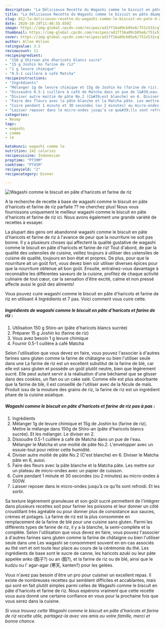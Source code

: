 ```yaml
---
description: "La Délicieuse Recette du Wagashi comme le biscuit en pâte d&amp;#39;haricots et farine de riz"
title: "La Délicieuse Recette du Wagashi comme le biscuit en pâte d&amp;#39;haricots et farine de riz"
slug: 812-la-delicieuse-recette-du-wagashi-comme-le-biscuit-en-pate-d-and-39-haricots-et-farine-de-riz
date: 2020-10-29T11:48:55.650Z
image: https://img-global.cpcdn.com/recipes/ad1ff16a09cb05e6/751x532cq70/wagashi-comme-le-biscuit-en-pate-dharicots-et-farine-de-riz-photo-principale-de-la-recette.jpg
thumbnail: https://img-global.cpcdn.com/recipes/ad1ff16a09cb05e6/751x532cq70/wagashi-comme-le-biscuit-en-pate-dharicots-et-farine-de-riz-photo-principale-de-la-recette.jpg
cover: https://img-global.cpcdn.com/recipes/ad1ff16a09cb05e6/751x532cq70/wagashi-comme-le-biscuit-en-pate-dharicots-et-farine-de-riz-photo-principale-de-la-recette.jpg
author: Allen Wilson
ratingvalue: 3.5
reviewcount: 11
recipeingredient:
- "150 g Shiroan pte dharicots blancs sucre"
- "15 g Joshin ko farine de riz"
- "1 g levure chimique"
- "0.5-1 cuillère à café Matcha"
recipeinstructions:
- "Ingrédients"
- "Mélanger 1g de levure chimique et 15g de Joshin ko (farine de riz). Mettre le mélange dans 150g de Shiro-an (pâte d&#39;haricots blancs sucrée). Et les mélanger. Le diviser en 2."
- "Dissoudre 0.5-1 cuillère à café de Matcha dans un pue de l&#39;eau. Mélanger le Matcha et une moitié de pâte No.2. L&#39;envelopper avec un essuie-tout pour retirer cette humidité."
- "Diviser autre moitié de pâte No.2 (C&#39;est blanche) en 6. Diviser le Matcha pâte en 6, aussi."
- "Faire des fleurs avec la pâte blanche et la Matcha pâte. Les mettre sur un plateau de micro-ondes avec un papier de cuisson."
- "Cuire pendant 1 minute et 30 secondes (ou 2 minutes) au micro-ondes à 500W."
- "Laisser reposer dans le micro-ondes jusqu’à ce qu&#39;lls sont refroidi. Et les sortir."
categories:
- Resep
tags:
- wagashi
- comme
- le

katakunci: wagashi comme le 
nutrition: 242 calories
recipecuisine: Indonesian
preptime: "PT39M"
cooktime: "PT45M"
recipeyield: "2"
recipecategory: Dinner

---
```



![Wagashi comme le biscuit en pâte d&#39;haricots et farine de riz](https://img-global.cpcdn.com/recipes/ad1ff16a09cb05e6/751x532cq70/wagashi-comme-le-biscuit-en-pate-dharicots-et-farine-de-riz-photo-principale-de-la-recette.jpg)

A la recherche de recette à base de wagashi comme le biscuit en pâte d&#39;haricots et farine de riz parfaite ?? ne cherchez plus! Nous vous fournissons uniquement le meilleur wagashi comme le biscuit en pâte d&#39;haricots et farine de riz ici. Nous avons également une grande variété de recettes à essayer.

La plupart des gens ont abandonné wagashi comme le biscuit en pâte d&#39;haricots et farine de riz à l'avance de peur que la nourriture ne soit pas bonne. Il y a plusieurs choses qui affectent la qualité gustative de wagashi comme le biscuit en pâte d&#39;haricots et farine de riz! Tout d'abord, de par la qualité des ustensiles de cuisine, veillez toujours à utiliser des ustensiles de cuisine de qualité, toujours en bon état et propres. De plus, pour que la nourriture ait un goût fort, vous devez bien sûr utiliser diverses épices pour que la nourriture obtenue ait bon goût. Ensuite, entraînez-vous davantage à reconnaître les différentes saveurs de la cuisine, profitez de chaque activité culinaire de tout cœur, car la sensation d'être excité, calme et non pressé affecte aussi le goût des aliments!

<!--inarticleads1-->

Vous pouvez cuire wagashi comme le biscuit en pâte d&#39;haricots et farine de riz en utilisant 4 Ingrédients et 7 pas. Voici comment vous cuire cette.

##### Ingrédients de wagashi comme le biscuit en pâte d&#39;haricots et farine de riz :

1. Utilisation 150 g Shiro-an (pâte d&#39;haricots blancs sucrée)
1. Préparer 15 g Joshin ko (farine de riz)
1. Vous avez besoin 1 g levure chimique
1. Fournir 0.5-1 cuillère à café Matcha


Selon l&#39;utilisation que vous devez en faire, vous pouvez l&#39;associer à d&#39;autres farines sans gluten comme la farine de châtaigne ou bien l&#39;utiliser seule dans une La farine de riz est un excellent substitut de la farine de blé, car elle est sans gluten et possède un goût plutôt neutre, bien que légèrement sucré. Elle peut autant servir à la réalisation d&#39;une béchamel que se glisser dans des cookies, un flan ou un cake salé. Comme elle est plus absorbante que la farine de blé, il est conseillé de l&#39;utiliser avec de la fécule de maïs. Produit issu de la mouture des grains de riz, la farine de riz est un ingrédient phare de la cuisine asiatique. 

<!--inarticleads2-->

##### Wagashi comme le biscuit en pâte d&#39;haricots et farine de riz pas à pas :

1. Ingrédients
1. Mélanger 1g de levure chimique et 15g de Joshin ko (farine de riz). Mettre le mélange dans 150g de Shiro-an (pâte d&#39;haricots blancs sucrée). Et les mélanger. Le diviser en 2.
1. Dissoudre 0.5-1 cuillère à café de Matcha dans un pue de l&#39;eau. Mélanger le Matcha et une moitié de pâte No.2. L&#39;envelopper avec un essuie-tout pour retirer cette humidité.
1. Diviser autre moitié de pâte No.2 (C&#39;est blanche) en 6. Diviser le Matcha pâte en 6, aussi.
1. Faire des fleurs avec la pâte blanche et la Matcha pâte. Les mettre sur un plateau de micro-ondes avec un papier de cuisson.
1. Cuire pendant 1 minute et 30 secondes (ou 2 minutes) au micro-ondes à 500W.
1. Laisser reposer dans le micro-ondes jusqu’à ce qu&#39;lls sont refroidi. Et les sortir.


Sa texture légèrement granuleuse et son goût sucré permettent de l&#39;intégrer dans plusieurs recettes soit pour fariner les poissons et leur donner un côté croustillant très agréable ou pour donner plus de consistance aux sauces, crèmes et potages. La farine de riz est la plus consommée en remplacement de la farine de blé pour une cuisine sans gluten. Parmi les différents types de farine de riz, il y a la blanche, la semi-complète et la complète. Selon l&#39;utilisation que vous devez en faire, vous pouvez l&#39;associer à d&#39;autres farines sans gluten comme la farine de châtaigne ou bien l&#39;utiliser seule dans une Les wagashi se consomment souvent en en-cas associés au thé vert et ont toute leur place au cours de la cérémonie du thé. Les ingrédients de base sont le sucre de canne, les haricots azuki ou leur pâte appelée anko (餡子?) ou an (餡?), et la farine de riz ou de blé, ainsi que le kudzu ou l&#39; agar-agar (寒天, kanten?) pour les gelées. 

<!--inarticleads1-->

<p>
Vous n'avez pas besoin d'être un pro pour cuisiner un excellent repas. Il existe de nombreuses recettes qui semblent difficiles et accablantes, mais qui sont en fait plutôt simples parmi celles de Wagashi comme le biscuit en pâte d&#39;haricots et farine de riz. Nous espérons vraiment que cette recette vous aura donné une certaine confiance en vous pour la prochaine fois que vous serez dans la cuisine.
</p>

<p>
<i>Si vous trouvez cette Wagashi comme le biscuit en pâte d&#39;haricots et farine de riz recette utile, partagez-la avec vos amis ou votre famille, merci et bonne chance.</i>
</p>
